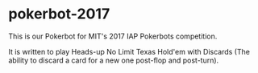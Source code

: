 # pokerbot-2017

This is our Pokerbot for MIT's 2017 IAP Pokerbots competition.

It is written to play Heads-up No Limit Texas Hold'em with Discards (The ability to discard a card for a new one post-flop and post-turn).
